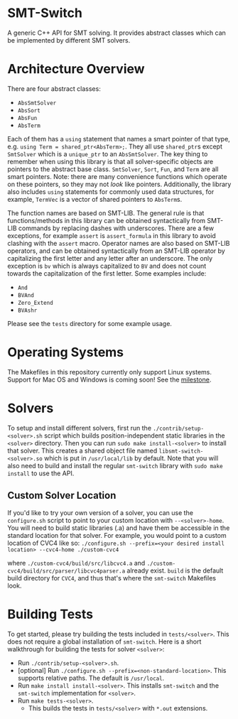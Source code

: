 # SMT-Switch
A generic C++ API for SMT solving. It provides abstract classes which can be implemented by different SMT solvers.

# Architecture Overview

There are four abstract classes:
* `AbsSmtSolver`
* `AbsSort`
* `AbsFun`
* `AbsTerm`

Each of them has a `using` statement that names a smart pointer of that type, e.g. `using Term = shared_ptr<AbsTerm>;`. They all use `shared_ptr`s except `SmtSolver` which is a `unique_ptr` to an `AbsSmtSolver`. The key thing to remember when using this library is that all solver-specific objects are pointers to the abstract base class. `SmtSolver`, `Sort`, `Fun`, and `Term` are all smart pointers. Note: there are many convenience functions which operate on these pointers, so they may not *look* like pointers. Additionally, the library also includes `using` statements for commonly used data structures, for example, `TermVec` is a vector of shared pointers to `AbsTerm`s.

The function names are based on SMT-LIB. The general rule is that functions/methods in this library can be obtained syntactically from SMT-LIB commands by replacing dashes with underscores. There are a few exceptions, for example `assert` is `assert_formula` in this library to avoid clashing with the `assert` macro. Operator names are also based on SMT-LIB operators, and can be obtained syntactically from an SMT-LIB operator by capitalizing the first letter and any letter after an underscore. The only exception is `bv` which is always capitalized to `BV` and does not count towards the capitalization of the first letter. Some examples include:

* `And`
* `BVAnd`
* `Zero_Extend`
* `BVAshr`

Please see the `tests` directory for some example usage.

# Operating Systems

The Makefiles in this repository currently only support Linux systems. Support for Mac OS and Windows is coming soon! See the [milestone](https://github.com/makaimann/smt-switch/milestone/4).

# Solvers
To setup and install different solvers, first run the `./contrib/setup-<solver>.sh` script which builds position-independent static libraries in the `<solver>` directory. Then you can run `sudo make install-<solver>` to install that solver. This creates a shared object file named `libsmt-switch-<solver>.so` which is put in `/usr/local/lib` by default. Note that you will also need to build and install the regular `smt-switch` library with `sudo make install` to use the API.

## Custom Solver Location
If you'd like to try your own version of a solver, you can use the `configure.sh` script to point to your custom location with `--<solver>-home`. You will need to build static libraries (.a) and have them be accessible in the standard location for that solver. For example, you would point to a custom location of CVC4 like so:
`./configure.sh --prefix=<your desired install location> --cvc4-home ./custom-cvc4`

where `./custom-cvc4/build/src/libcvc4.a` and `./custom-cvc4/build/src/parser/libcvc4parser.a` already exist. `build` is the default build directory for `CVC4`, and thus that's where the `smt-switch` Makefiles look.

# Building Tests
To get started, please try building the tests included in `tests/<solver>`. This does not require a global installation of `smt-switch`. Here is a short walkthrough for building the tests for solver `<solver>`:
* Run `./contrib/setup-<solver>.sh`.
* [optional] Run `./configure.sh --prefix=<non-standard-location>`. This supports relative paths. The default is `/usr/local`.
* Run `make install install-<solver>`. This installs `smt-switch` and the `smt-switch` implementation for `<solver>`.
* Run `make tests-<solver>`.
  * This builds the tests in `tests/<solver>` with `*.out` extensions.
